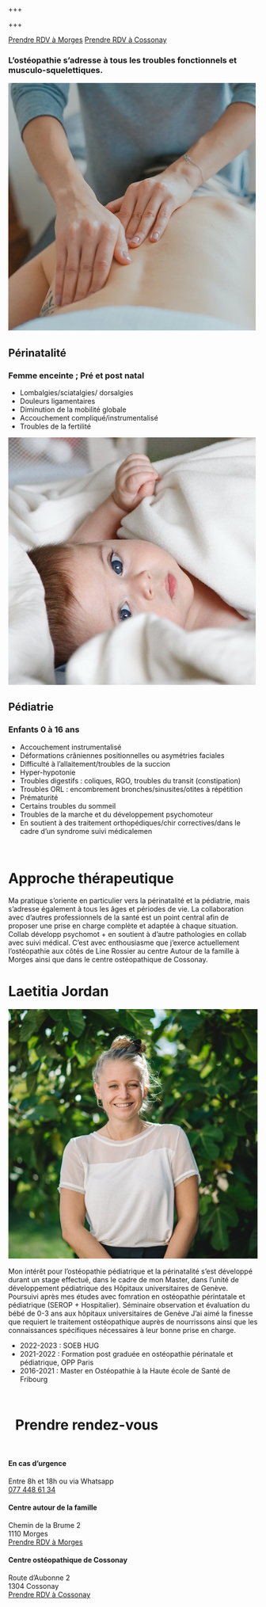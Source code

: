 +++

+++


<div class="center cta">
  
[Prendre RDV à Morges](https://progenda.be/calendars/jordan-laetitia-osteopathe-morges)
[Prendre RDV à Cossonay](https://progenda.be/calendars/jordan-cossonay-laetitia-osteopathe-cossonay)

</div>

<div class="center">

### L’ostéopathie s’adresse à tous les troubles fonctionnels et musculo-squelettiques.

</div>


<div class="container-full">
<div class="boxes">
<div class="box">

<img src="/uploads/perinatalite.jpg" class="box-image"/>

<div class="box-content">

## Périnatalité

### Femme enceinte ; Pré et post natal

* Lombalgies/sciatalgies/ dorsalgies
* Douleurs ligamentaires
* Diminution de la mobilité  globale
* Accouchement compliqué/instrumentalisé 
* Troubles de la fertilité 

</div></div>
<div class="box">
<img src="/uploads/pediatrie.jpg" class="box-image"/>

<div class="box-content">


## Pédiatrie

### Enfants 0 à 16 ans

* Accouchement instrumentalisé 
* Déformations crâniennes positionnelles ou asymétries faciales 
* Difficulté à l’allaitement/troubles de la succion 
* Hyper-hypotonie 
* Troubles digestifs : coliques, RGO, troubles du transit (constipation)
* Troubles ORL : encombrement bronches/sinusites/otites à répétition 
* Prématurité 
* Certains troubles du sommeil 
* Troubles de la marche et du développement psychomoteur
* En soutient à des traitement orthopédiques/chir correctives/dans le cadre d’un syndrome suivi médicalemen

</div></div>
</div>
</div>




<br/>

# Approche thérapeutique

Ma pratique s’oriente en particulier vers la périnatalité et la pédiatrie, mais s’adresse également à tous les âges et périodes de vie. La collaboration avec d’autres professionnels de la santé est un point central afin de proposer une prise en charge complète et adaptée à chaque situation. Collab développ psychomot + en soutient à d’autre pathologies en collab avec suivi médical.  C’est avec enthousiasme que j’exerce actuellement l’ostéopathie aux côtés de Line Rossier au centre Autour de la famille à Morges ainsi que dans le centre ostéopathique de Cossonay.

<div class="container-full">
  <div class="cv">
  
  
  # Laetitia Jordan
  
  <img src="/uploads/header_laetitia.jpg"/>
  
  Mon intérêt pour l’ostéopathie pédiatrique et la périnatalité s’est développé durant un stage effectué, dans le cadre de mon Master, dans l’unité de développement pédiatrique des Hôpitaux universitaires de Genève. Poursuivi après mes études avec fomration en ostéopathie périntatale et pédiatrique (SEROP + Hospitalier). Séminaire observation et évaluation du bébé de 0-3 ans aux hôpitaux universitaires de Genève J’ai aimé la finesse que requiert le traitement ostéopathique auprès de nourrissons ainsi que les connaissances spécifiques nécessaires à leur bonne prise en charge. 
  
  * 2022-2023 : SOEB HUG 
  * 2021-2022 : Formation post graduée en ostéopathie périnatale et pédiatrique, OPP Paris 
  * 2016-2021 : Master en Ostéopathie à la Haute école de Santé de Fribourg
    
  </div>
</div>


<footer class="container-full">


<div style="max-width:60em;margin:0 auto;padding:1em;">

# Prendre rendez-vous
</div>  




<div class="footer-container">

<div>
  
  #### En cas d’urgence
  Entre 8h et 18h ou via Whatsapp <br/>
  [077 448 61 34](tel:0041774486134)
  
</div>


<div>

#### Centre autour de la famille
Chemin de la Brume 2 <br/>  1110 Morges <br/>  [Prendre RDV à Morges](https://progenda.be/calendars/jordan-laetitia-osteopathe-morges)

</div>
<div>

#### Centre ostéopathique de Cossonay 
Route d’Aubonne 2  <br/>  1304 Cossonay  <br/>  [Prendre RDV à Cossonay](https://progenda.be/calendars/jordan-cossonay-laetitia-osteopathe-cossonay)


</div>


</div>





</footer>